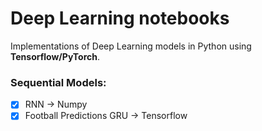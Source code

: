 # Deep Learning notebooks
Implementations of Deep Learning models in Python using __Tensorflow/PyTorch__. 

### Sequential Models:
* [x] RNN -> Numpy
* [x] Football Predictions GRU -> Tensorflow
